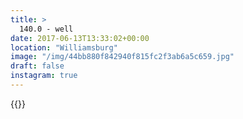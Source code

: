 ```yaml
---
title: >
  140.0 - well
date: 2017-06-13T13:33:02+00:00
location: "Williamsburg"
image: "/img/44bb880f842940f815fc2f3ab6a5c659.jpg"
draft: false
instagram: true
---
```


{{<photo src="/img/44bb880f842940f815fc2f3ab6a5c659.jpg">}}
